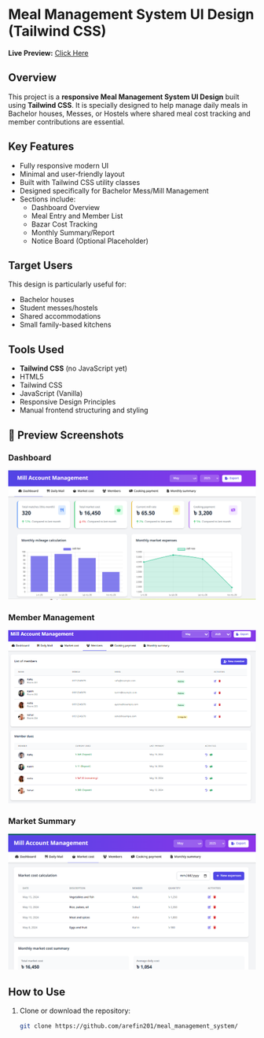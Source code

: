 # Meal Management System UI Design (Tailwind CSS)

**Live Preview:** [Click Here](https://arefin201.github.io/meal_management_system/)

## Overview

This project is a **responsive Meal Management System UI Design** built using **Tailwind CSS**. 
It is specially designed to help manage daily meals in Bachelor houses, Messes, 
or Hostels where shared meal cost tracking and member contributions are essential.

## Key Features

- Fully responsive modern UI
- Minimal and user-friendly layout
- Built with Tailwind CSS utility classes
- Designed specifically for Bachelor Mess/Mill Management
- Sections include:
  - Dashboard Overview
  - Meal Entry and Member List
  - Bazar Cost Tracking
  - Monthly Summary/Report
  - Notice Board (Optional Placeholder)

## Target Users

This design is particularly useful for:
- Bachelor houses
- Student messes/hostels
- Shared accommodations
- Small family-based kitchens

## Tools Used

- **Tailwind CSS** (no JavaScript yet)
- HTML5
- Tailwind CSS
- JavaScript (Vanilla)
- Responsive Design Principles
- Manual frontend structuring and styling



## 📸 Preview Screenshots

### Dashboard
![Dashboard Preview](/screenshots/dashboard.png)  

### Member Management
![Member Management Preview](/screenshots/membermanagement.png)

### Market Summary
![Monthly Summary Preview](./screenshots/marketcost.png)


## How to Use

1. Clone or download the repository:
   ```bash
   git clone https://github.com/arefin201/meal_management_system/
